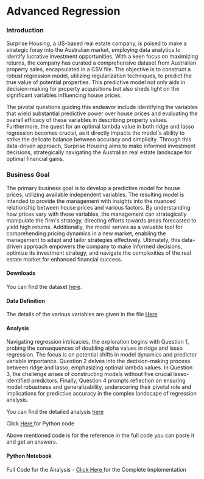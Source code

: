 # Advanced Regression

<h3> Introduction </h3>
<p> Surprise Housing, a US-based real estate company, is poised to make a strategic foray into the Australian market, employing data analytics to identify lucrative investment opportunities. With a keen focus on maximizing returns, the company has curated a comprehensive dataset from Australian property sales, encapsulated in a CSV file. The objective is to construct a robust regression model, utilizing regularization techniques, to predict the true value of potential properties. This predictive model not only aids in decision-making for property acquisitions but also sheds light on the significant variables influencing house prices.

<br>

The pivotal questions guiding this endeavor include identifying the variables that wield substantial predictive power over house prices and evaluating the overall efficacy of these variables in describing property values. Furthermore, the quest for an optimal lambda value in both ridge and lasso regression becomes crucial, as it directly impacts the model's ability to strike the delicate balance between accuracy and simplicity. Through this data-driven approach, Surprise Housing aims to make informed investment decisions, strategically navigating the Australian real estate landscape for optimal financial gains. </p>

<h3> Business Goal </h3>
<p> The primary business goal is to develop a predictive model for house prices, utilizing available independent variables. The resulting model is intended to provide the management with insights into the nuanced relationship between house prices and various factors. By understanding how prices vary with these variables, the management can strategically manipulate the firm's strategy, directing efforts towards areas forecasted to yield high returns. Additionally, the model serves as a valuable tool for comprehending pricing dynamics in a new market, enabling the management to adapt and tailor strategies effectively. Ultimately, this data-driven approach empowers the company to make informed decisions, optimize its investment strategy, and navigate the complexities of the real estate market for enhanced financial success. </p>

<h4> Downloads </h4>

<p>You can find the dataset <a href="https://ml-course3-upgrad.s3.amazonaws.com/Assignment_+Advanced+Regression/train.csv">here</a>.</p>

<h4>Data Definition</h4>
<p>The details of the various variables are given in the file <a href="https://cdn.upgrad.com/UpGrad/temp/87f67e28-c47e-4725-ae3c-111142c7eaba/data_description.txt"> Here </a> </p>

<h4> Analysis </h4>
<p> Navigating regression intricacies, the exploration begins with Question 1, probing the consequences of doubling alpha values in ridge and lasso regression. The focus is on potential shifts in model dynamics and predictor variable importance. Question 2 delves into the decision-making process between ridge and lasso, emphasizing optimal lambda values. In Question 3, the challenge arises of constructing models without five crucial lasso-identified predictors. Finally, Question 4 prompts reflection on ensuring model robustness and generalizability, underscoring their pivotal role and implications for predictive accuracy in the complex landscape of regression analysis. </p>
<p>You can find the detailed analysis <a href="https://github.com/poronita/Advanced_Regression/blob/main/Assignment_Analyis%20.pdf">here</a> </p>
<p> Click <a href="https://github.com/poronita/Advanced_Regression/blob/main/Assignment%20Regression%20Part%202.ipynb"> Here </a> for Python code </p>
<p> Above mentioned code is for the reference in the full code you can paste it and get an answers. </p>

<h4> Python Notebook </h4>
<p> Full Code for the Analysis - <a href=""> Click Here </a> for the Complete Implementation </p>
